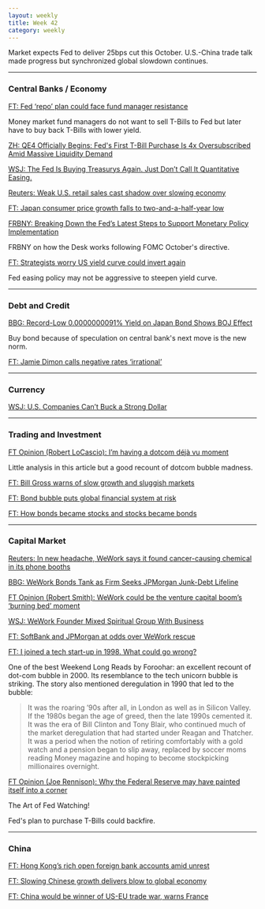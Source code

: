 ```yaml
---
layout: weekly
title: Week 42
category: weekly
---
```


Market expects Fed to deliver 25bps cut this October. U.S.-China trade
talk made progress but synchronized global slowdown continues.

---
### Central Banks / Economy

[FT: Fed ‘repo’ plan could face fund manager resistance](
https://www.ft.com/content/8a55cc68-eec0-11e9-bfa4-b25f11f42901)

Money market fund managers do not want to sell T-Bills to Fed but later
have to buy back T-Bills with lower yield.

[ZH: QE4 Officially Begins: Fed's First T-Bill Purchase Is 4x Oversubscribed Amid Massive Liquidity Demand](
https://www.zerohedge.com/markets/qe4-officially-begins-feds-first-t-bill-purchase-4x-oversubscribed-amid-massive-liquidity)

[WSJ: The Fed Is Buying Treasurys Again. Just Don’t Call It Quantitative Easing.](
https://www.wsj.com/articles/the-fed-is-buying-bonds-again-just-dont-call-it-quantitative-easing-11571218200)

[Reuters: Weak U.S. retail sales cast shadow over slowing economy](
https://www.reuters.com/article/us-usa-economy-retail/weak-u-s-retail-sales-cast-gloom-over-economy-idUSKBN1WV1NG)

[FT: Japan consumer price growth falls to two-and-a-half-year low](
https://www.ft.com/content/e8020972-f13a-11e9-ad1e-4367d8281195)

[FRBNY: Breaking Down the Fed’s Latest Steps to Support Monetary Policy Implementation](
https://medium.com/new-york-fed/breaking-down-the-feds-latest-steps-to-support-monetary-policy-implementation-cd90155021c0)

FRBNY on how the Desk works following FOMC October's directive.

[FT: Strategists worry US yield curve could invert again](
https://www.ft.com/content/d225da8a-f102-11e9-bfa4-b25f11f42901)

Fed easing policy may not be aggressive to steepen yield curve.

---
### Debt and Credit

[BBG: Record-Low 0.0000000091% Yield on Japan Bond Shows BOJ Effect](
https://www.bloomberg.com/news/articles/2019-10-16/record-low-0-0000000091-yield-on-japan-bond-shows-boj-effect)

Buy bond because of speculation on central bank's next move is the new norm.

[FT: Jamie Dimon calls negative rates ‘irrational’](
https://www.ft.com/content/e939dc6a-f1d1-11e9-bfa4-b25f11f42901)

---
### Currency

[WSJ: U.S. Companies Can’t Buck a Strong Dollar](
https://www.wsj.com/articles/u-s-companies-cant-buck-a-strong-dollar-11571400001)


---
### Trading and Investment

[FT Opinion (Robert LoCascio): I’m having a dotcom déjà vu moment](
https://www.ft.com/content/d94cab4c-ea9d-11e9-aefb-a946d2463e4b)

Little analysis in this article but a good recount of dotcom bubble madness.

[FT: Bill Gross warns of slow growth and sluggish markets](
https://www.ft.com/content/8b329428-ee92-11e9-ad1e-4367d8281195)

[FT: Bond bubble puts global financial system at risk](
https://www.ft.com/content/e5edad9a-4bf4-4941-beb3-115ef9f13437)

[FT: How bonds became stocks and stocks became bonds](
https://www.ft.com/content/6cdd55a6-eff2-11e9-ad1e-4367d8281195)

---
### Capital Market

[Reuters: In new headache, WeWork says it found cancer-causing chemical in its phone booths](
https://www.reuters.com/article/us-wework-booths-formaldehyde/in-new-headache-wework-says-it-found-cancer-causing-chemical-in-its-phone-booths-idUSKBN1WT2H4)

[BBG: WeWork Bonds Tank as Firm Seeks JPMorgan Junk-Debt Lifeline](
bloomberg.com/news/articles/2019-10-15/wework-prefers-jpmorgan-financing-lifeline-to-rescue-by-softbank)

[FT Opinion (Robert Smith): WeWork could be the venture capital boom’s ‘burning bed’ moment](
https://www.ft.com/content/7e3f9a7c-ee6f-11e9-bfa4-b25f11f42901)

[WSJ: WeWork Founder Mixed Spiritual Group With Business](
https://www.wsj.com/articles/wework-founder-mixed-spiritual-group-with-business-11571232391)

[FT: SoftBank and JPMorgan at odds over WeWork rescue](
https://www.ft.com/content/a9254a70-f1a8-11e9-bfa4-b25f11f42901)

[FT: I joined a tech start-up in 1998. What could go wrong?](
https://www.ft.com/content/a96265b0-ef3f-11e9-bfa4-b25f11f42901)

One of the best Weekend Long Reads by Foroohar: an excellent recount
of dot-com bubble in 2000. Its resemblance to the tech unicorn bubble is
striking. The story also mentioned deregulation in 1990 that led to the
bubble:

> It was the roaring ’90s after all, in London as well as in Silicon
Valley. If the 1980s began the age of greed, then the late 1990s cemented
it. It was the era of Bill Clinton and Tony Blair, who continued much of the
market deregulation that had started under Reagan and Thatcher. It was a
period when the notion of retiring comfortably with a gold watch and a
pension began to slip away, replaced by soccer moms reading Money magazine
and hoping to become stockpicking millionaires overnight.

[FT Opinion (Joe Rennison): Why the Federal Reserve may have painted itself into a corner](
https://www.ft.com/content/06954916-f083-11e9-ad1e-4367d8281195)

The Art of Fed Watching!

Fed's plan to purchase T-Bills could backfire.

---
### China

[FT: Hong Kong’s rich open foreign bank accounts amid unrest](
https://www.ft.com/content/d584eb92-f014-11e9-ad1e-4367d8281195)

[FT: Slowing Chinese growth delivers blow to global economy](
https://www.ft.com/content/396e67be-f0b5-11e9-ad1e-4367d8281195)

[FT: China would be winner of US-EU trade war, warns France](
https://www.ft.com/content/3d7bad4c-f1c5-11e9-ad1e-4367d8281195)
